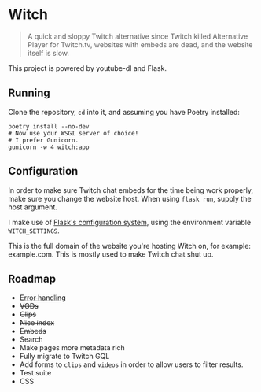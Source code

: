# Witch
> A quick and sloppy Twitch alternative since Twitch killed Alternative Player for Twitch.tv, websites with embeds are dead, and the website itself is slow.

This project is powered by youtube-dl and Flask.

## Running
Clone the repository, `cd` into it, and assuming you have Poetry installed:
```shell
poetry install --no-dev 
# Now use your WSGI server of choice!
# I prefer Gunicorn.
gunicorn -w 4 witch:app
``` 

## Configuration
In order to make sure Twitch chat embeds for the time being work properly, make sure you change the website host. When using `flask run`, supply the host argument.

I make use of [Flask's configuration system](https://flask.palletsprojects.com/en/1.1.x/config/#configuring-from-files), using the environment variable `WITCH_SETTINGS`.


This is the full domain of the website you're hosting Witch on, for example: example.com. This is mostly used to make Twitch chat shut up.

## Roadmap
* ~~[Error handling](https://flask.palletsprojects.com/en/1.1.x/patterns/errorpages/)~~
* ~~VODs~~
* ~~Clips~~
* ~~Nice index~~
* ~~Embeds~~
* Search
* Make pages more metadata rich
* Fully migrate to Twitch GQL
* Add forms to `clips` and `videos` in order to allow users to filter results.
* Test suite
* CSS
